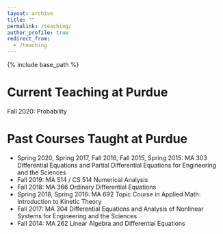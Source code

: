 ```yaml
---
layout: archive
title: ""
permalink: /teaching/
author_profile: true
redirect_from:
  - /teaching
---
```


{% include base_path %}

Current Teaching at Purdue
======
Fall 2020: Probability

Past Courses Taught at Purdue
======
* Spring 2020, Spring 2017, Fall 2016, Fall 2015, Spring 2015: MA 303 Differential Equations and Partial Differential Equations for Engineering and the Sciences
* Fall 2019: MA 514 / CS 514 Numerical Analysis
* Fall 2018: MA 366 Ordinary Differential Equations
* Spring 2018, Spring 2016: MA 692 Topic Course in Applied Math: Introduction to Kinetic Theory
* Fall 2017: MA 304 Differential Equations and Analysis of Nonlinear Systems for Engineering and the Sciences
* Fall 2014: MA 262 Linear Algebra and Differential Equations

